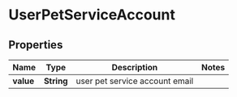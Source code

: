 
# UserPetServiceAccount

## Properties
Name | Type | Description | Notes
------------ | ------------- | ------------- | -------------
**value** | **String** | user pet service account email | 



